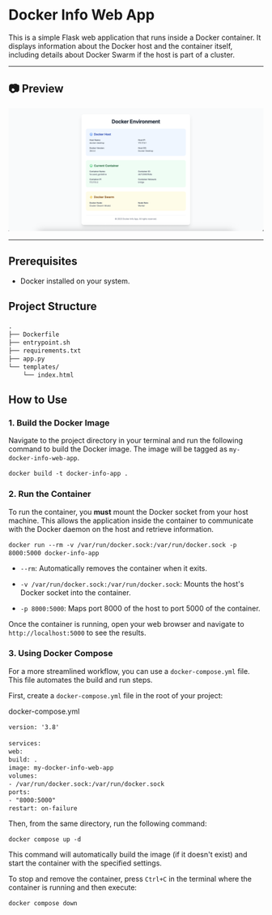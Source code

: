 # Docker Info Web App

This is a simple Flask web application that runs inside a Docker container. It displays information about the Docker host and the container itself, including details about Docker Swarm if the host is part of a cluster.

---

## 📷 Preview
![Docker Info Web App Screenshot](images/screenshot.png)

---


## Prerequisites

* Docker installed on your system.

## Project Structure
```
.
├── Dockerfile
├── entrypoint.sh
├── requirements.txt
├── app.py
└── templates/
    └── index.html

```

## How to Use

### 1. Build the Docker Image

Navigate to the project directory in your terminal and run the following command to build the Docker image. The image will be tagged as `my-docker-info-web-app`.

````
docker build -t docker-info-app .
````

### 2. Run the Container

To run the container, you **must** mount the Docker socket from your host machine. This allows the application inside the container to communicate with the Docker daemon on the host and retrieve information.

`````
docker run --rm -v /var/run/docker.sock:/var/run/docker.sock -p 8000:5000 docker-info-app

`````


* `--rm`: Automatically removes the container when it exits.

* `-v /var/run/docker.sock:/var/run/docker.sock`: Mounts the host's Docker socket into the container.

* `-p 8000:5000`: Maps port 8000 of the host to port 5000 of the container.

Once the container is running, open your web browser and navigate to `http://localhost:5000` to see the results.

### 3. Using Docker Compose

For a more streamlined workflow, you can use a `docker-compose.yml` file. This file automates the build and run steps.

First, create a `docker-compose.yml` file in the root of your project:

docker-compose.yml
````
version: '3.8'

services:
web:
build: .
image: my-docker-info-web-app
volumes:
- /var/run/docker.sock:/var/run/docker.sock
ports:
- "8000:5000"
restart: on-failure
````


Then, from the same directory, run the following command:

````
docker compose up -d
````


This command will automatically build the image (if it doesn't exist) and start the container with the specified settings.

To stop and remove the container, press `Ctrl+C` in the terminal where the container is running and then execute:

````
docker compose down
````